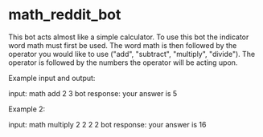 # math_reddit_bot
This bot acts almost like a simple calculator. To use this bot the indicator word math must first be used. 
The word math is then followed by the operator you would like to use ("add", "subtract", "multiply", "divide").
The operator is followed by the numbers the operator will be acting upon.

Example input and output:

input: math add 2 3
bot response: your answer is 5

Example 2:

input: math multiply 2 2 2 2
bot response: your answer is 16
